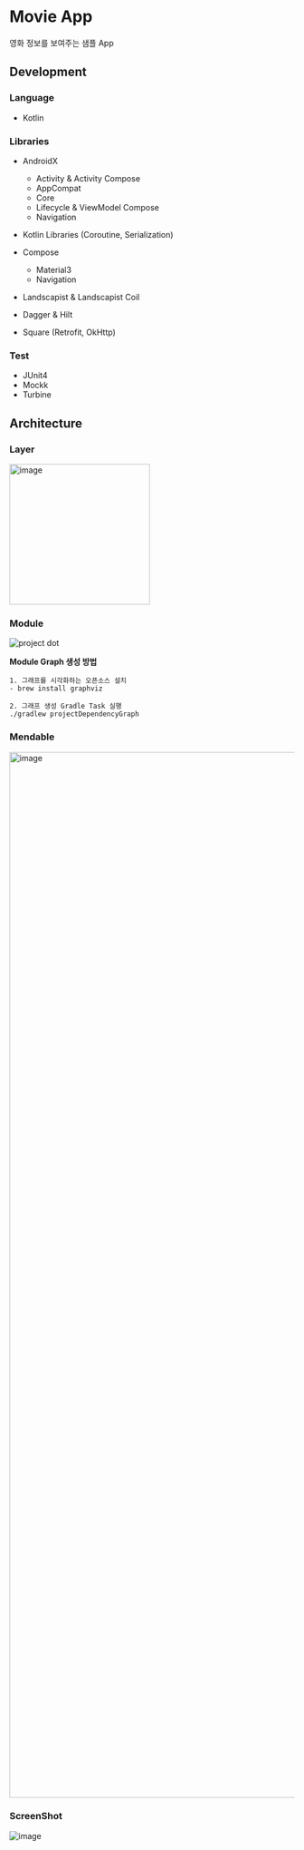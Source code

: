 
# Movie App

영화 정보를 보여주는 샘플 App

## Development

### Language

- Kotlin

### Libraries

- AndroidX
  - Activity & Activity Compose
  - AppCompat
  - Core
  - Lifecycle & ViewModel Compose
  - Navigation

- Kotlin Libraries (Coroutine, Serialization)
- Compose
  - Material3
  - Navigation

- Landscapist & Landscapist Coil
- Dagger & Hilt
- Square (Retrofit, OkHttp)

### Test

- JUnit4
- Mockk
- Turbine

## Architecture

### Layer

<img width="248" alt="image" src="https://github.com/junghoon-luckyhuni/movie/assets/35446333/2681056c-d7e4-4b6a-880f-854f6ed80425">


### Module

![project dot](https://github.com/junghoon-luckyhuni/movie/assets/35446333/7f1375b1-ab07-40fc-9f6e-98f74b718ce5)

**Module Graph 생성 방법**

```
1. 그래프를 시각화하는 오픈소스 설치
- brew install graphviz

2. 그래프 생성 Gradle Task 실행
./gradlew projectDependencyGraph
```

### Mendable

<img width="1844" alt="image" src="https://github.com/junghoon-luckyhuni/movie/assets/35446333/1851ee4a-b72c-452d-a64d-6685c9ffc9da">

### ScreenShot

<img alt="image" src="https://github.com/junghoon-luckyhuni/movie/assets/35446333/533ad1a8-9841-4c0d-9173-151c2a73d7d7">
